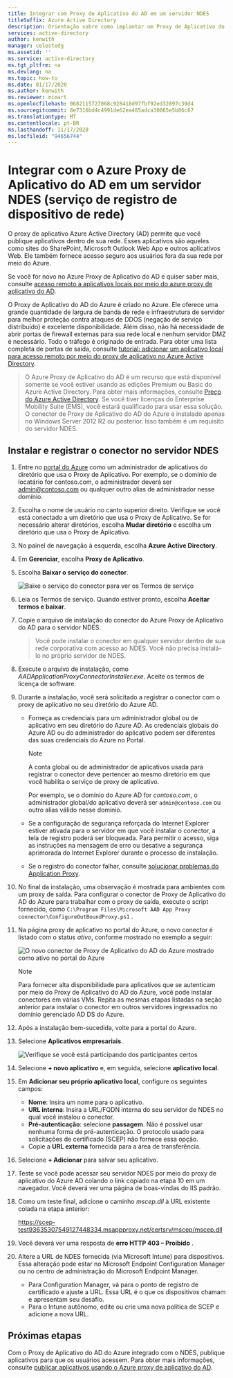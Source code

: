 ```yaml
---
title: Integrar com Proxy de Aplicativo do AD em um servidor NDES
titleSuffix: Azure Active Directory
description: Orientação sobre como implantar um Proxy de Aplicativo do Azure Active Directory para proteger seu servidor NDES.
services: active-directory
author: kenwith
manager: celestedg
ms.assetid: ''
ms.service: active-directory
ms.tgt_pltfrm: na
ms.devlang: na
ms.topic: how-to
ms.date: 01/17/2020
ms.author: kenwith
ms.reviewer: mimart
ms.openlocfilehash: 0682115727068c928418d97fbf92ed32897c39d4
ms.sourcegitcommit: 8e7316bd4c4991de62ea485adca30065e5b86c67
ms.translationtype: MT
ms.contentlocale: pt-BR
ms.lasthandoff: 11/17/2020
ms.locfileid: "94656744"
---
```

# <a name="integrate-with-azure-ad-application-proxy-on-a-network-device-enrollment-service-ndes-server"></a>Integrar com o Azure Proxy de Aplicativo do AD em um servidor NDES (serviço de registro de dispositivo de rede)

O proxy de aplicativo Azure Active Directory (AD) permite que você publique aplicativos dentro de sua rede. Esses aplicativos são aqueles como sites do SharePoint, Microsoft Outlook Web App e outros aplicativos Web. Ele também fornece acesso seguro aos usuários fora da sua rede por meio do Azure.

Se você for novo no Azure Proxy de Aplicativo do AD e quiser saber mais, consulte [acesso remoto a aplicativos locais por meio do azure proxy de aplicativo do AD](application-proxy.md).

O Proxy de Aplicativo do AD do Azure é criado no Azure. Ele oferece uma grande quantidade de largura de banda de rede e infraestrutura de servidor para melhor proteção contra ataques de DDOS (negação de serviço distribuído) e excelente disponibilidade. Além disso, não há necessidade de abrir portas de firewall externas para sua rede local e nenhum servidor DMZ é necessário. Todo o tráfego é originado de entrada. Para obter uma lista completa de portas de saída, consulte [tutorial: adicionar um aplicativo local para acesso remoto por meio do proxy de aplicativo no Azure Active Directory](./application-proxy-add-on-premises-application.md#prepare-your-on-premises-environment).

> O Azure Proxy de Aplicativo do AD é um recurso que está disponível somente se você estiver usando as edições Premium ou Basic do Azure Active Directory. Para obter mais informações, consulte [Preço do Azure Active Directory](https://azure.microsoft.com/pricing/details/active-directory/). 
> Se você tiver licenças do Enterprise Mobility Suite (EMS), você estará qualificado para usar essa solução.
> O conector de Proxy de Aplicativo do AD do Azure é instalado apenas no Windows Server 2012 R2 ou posterior. Isso também é um requisito do servidor NDES.

## <a name="install-and-register-the-connector-on-the-ndes-server"></a>Instalar e registrar o conector no servidor NDES

1. Entre no [portal do Azure](https://portal.azure.com/) como um administrador de aplicativos do diretório que usa o Proxy de Aplicativo. Por exemplo, se o domínio de locatário for contoso.com, o administrador deverá ser admin@contoso.com ou qualquer outro alias de administrador nesse domínio.
1. Escolha o nome de usuário no canto superior direito. Verifique se você está conectado a um diretório que usa o Proxy de Aplicativo. Se for necessário alterar diretórios, escolha **Mudar diretório** e escolha um diretório que usa o Proxy de Aplicativo.
1. No painel de navegação à esquerda, escolha **Azure Active Directory**.
1. Em **Gerenciar**, escolha **Proxy de Aplicativo**.
1. Escolha **Baixar o serviço do conector**.

    ![Baixe o serviço do conector para ver os Termos de serviço](./media/active-directory-app-proxy-protect-ndes/application-proxy-download-connector-service.png)

1. Leia os Termos de serviço. Quando estiver pronto, escolha **Aceitar termos e baixar**.
1. Copie o arquivo de instalação do conector do Azure Proxy de Aplicativo do AD para o servidor NDES. 
   > Você pode instalar o conector em qualquer servidor dentro de sua rede corporativa com acesso ao NDES. Você não precisa instalá-lo no próprio servidor de NDES.
1. Execute o arquivo de instalação, como *AADApplicationProxyConnectorInstaller.exe*. Aceite os termos de licença de software.
1. Durante a instalação, você será solicitado a registrar o conector com o proxy de aplicativo no seu diretório do Azure AD.
   * Forneça as credenciais para um administrador global ou de aplicativo em seu diretório do Azure AD. As credenciais globais do Azure AD ou do administrador do aplicativo podem ser diferentes das suas credenciais do Azure no Portal.

        > [!NOTE]
        > A conta global ou de administrador de aplicativos usada para registrar o conector deve pertencer ao mesmo diretório em que você habilita o serviço de proxy de aplicativo.
        >
        > Por exemplo, se o domínio do Azure AD for *contoso.com*, o administrador global/do aplicativo deverá ser `admin@contoso.com` ou outro alias válido nesse domínio.

   * Se a configuração de segurança reforçada do Internet Explorer estiver ativada para o servidor em que você instalar o conector, a tela de registro poderá ser bloqueada. Para permitir o acesso, siga as instruções na mensagem de erro ou desative a segurança aprimorada do Internet Explorer durante o processo de instalação.
   * Se o registro do conector falhar, consulte [solucionar problemas do Application Proxy](application-proxy-troubleshoot.md).
1. No final da instalação, uma observação é mostrada para ambientes com um proxy de saída. Para configurar o conector de Proxy de Aplicativo do AD do Azure para trabalhar com o proxy de saída, execute o script fornecido, como `C:\Program Files\Microsoft AAD App Proxy connector\ConfigureOutBoundProxy.ps1` .
1. Na página proxy de aplicativo no portal do Azure, o novo conector é listado com o status *ativo*, conforme mostrado no exemplo a seguir:

    ![O novo conector de Proxy de Aplicativo do AD do Azure mostrado como ativo no portal do Azure](./media/active-directory-app-proxy-protect-ndes/connected-app-proxy.png)

    > [!NOTE]
    > Para fornecer alta disponibilidade para aplicativos que se autenticam por meio do Proxy de Aplicativo do AD do Azure, você pode instalar conectores em várias VMs. Repita as mesmas etapas listadas na seção anterior para instalar o conector em outros servidores ingressados no domínio gerenciado AD DS do Azure.

1. Após a instalação bem-sucedida, volte para a portal do Azure.

1. Selecione **Aplicativos empresariais**.

   ![Verifique se você está participando dos participantes certos](./media/active-directory-app-proxy-protect-ndes/azure-active-directory-enterprise-applications.png)

1. Selecione **+ novo aplicativo** e, em seguida, selecione **aplicativo local**. 

1. Em **Adicionar seu próprio aplicativo local**, configure os seguintes campos:

   * **Nome**: Insira um nome para o aplicativo.
   * **URL interna**: Insira a URL/FQDN interna do seu servidor de NDES no qual você instalou o conector.
   * **Pré-autenticação**: selecione **passagem**. Não é possível usar nenhuma forma de pré-autenticação. O protocolo usado para solicitações de certificado (SCEP) não fornece essa opção.
   * Copie a **URL externa** fornecida para a área de transferência.

1. Selecione **+ Adicionar** para salvar seu aplicativo.

1. Teste se você pode acessar seu servidor NDES por meio do proxy de aplicativo do Azure AD colando o link copiado na etapa 10 em um navegador. Você deverá ver uma página de boas-vindas do IIS padrão.

1. Como um teste final, adicione o caminho *mscep.dll* à URL existente colada na etapa anterior:

   https://scep-test93635307549127448334.msappproxy.net/certsrv/mscep/mscep.dll

1. Você deverá ver uma resposta de **erro HTTP 403 – Proibido** .

1. Altere a URL de NDES fornecida (via Microsoft Intune) para dispositivos. Essa alteração pode estar no Microsoft Endpoint Configuration Manager ou no centro de administração do Microsoft Endpoint Manager.

   * Para Configuration Manager, vá para o ponto de registro de certificado e ajuste a URL. Essa URL é o que os dispositivos chamam e apresentam seu desafio.
   * Para o Intune autônomo, edite ou crie uma nova política de SCEP e adicione a nova URL.

## <a name="next-steps"></a>Próximas etapas

Com o Proxy de Aplicativo do AD do Azure integrado com o NDES, publique aplicativos para que os usuários acessem. Para obter mais informações, consulte [publicar aplicativos usando o Azure proxy de aplicativo do AD](./application-proxy-add-on-premises-application.md).